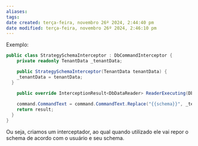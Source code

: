 ```yaml
---
aliases: 
tags: 
date created: terça-feira, novembro 26º 2024, 2:44:40 pm
date modified: terça-feira, novembro 26º 2024, 2:46:10 pm
---
```

Exemplo:

```cs
public class StrategySchemaInterceptor : DbCommandInterceptor {
	private readonly TenantData _tenantData;

	public StrategySchemaInterceptor(TenantData tenantData) {
    _tenantData = tenantData;
  }

	public override InterceptionResult<DbDataReader> ReaderExecuting(DbCommand command, CommandEventData eventData, InterceptionResult<DbDataReader> result) {
	
    command.CommandText = command.CommandText.Replace("{{schema}}", _tenantData.Schema);
    return result;
  }
}
```

Ou seja, criamos um interceptador, ao qual quando utilizado ele vai repor o schema de acordo com o usuário e seu schema.
